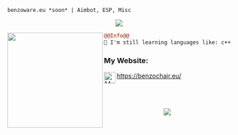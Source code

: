 ```
benzoware.eu *soon* | Aimbot, ESP, Misc
```
<p align="center">
  <img src="https://readme-typing-svg.herokuapp.com/?center=true&vCenter=true&color=016EEA&width=500&lines=Welcome+|+benzoware.eu" />
</p>

<img align="left" height="215" src="https://cdn.discordapp.com/attachments/968617865542529075/969389959331070022/kisspng-artist-pixel-art-lemon-demon-5d0905ab003381.2116298415608723630008.png"/>

```diff
@@Info@@
🚀 I'm still learning languages like: c++ / c# / js / py

```

### My Website:

<img align="left" alt="My discord" width="26px" src="https://raw.githubusercontent.com/issagloxk/benzochair.eu/main/favicon.ico" />https://benzochair.eu/
<br />
<br /><br /><br />
<p align="center"><img src=https://profile-counter.glitch.me/issagloxk/count.svg></p>
<br />
